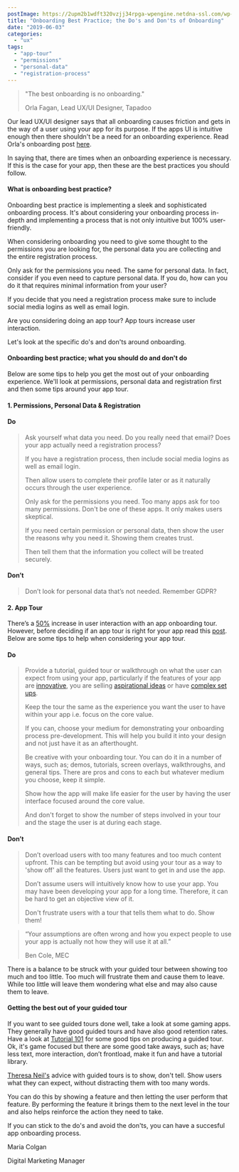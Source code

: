 ```yaml
---
postImage: https://2upm2b1wdft320vzjj34rpga-wpengine.netdna-ssl.com/wp-content/uploads/2019/04/blur-display-electronics-174938.jpg.webp
title: "Onboarding Best Practice; the Do's and Don'ts of Onboarding"
date: "2019-06-03"
categories: 
  - "ux"
tags: 
  - "app-tour"
  - "permissions"
  - "personal-data"
  - "registration-process"
---
```


> "The best onboarding is no onboarding."
> 
> Orla Fagan, Lead UX/UI Designer, Tapadoo  

Our lead UX/UI designer says that all onboarding causes friction and gets in the way of a user using your app for its purpose. If the apps UI is intuitive enough then there shouldn't be a need for an onboarding experience. Read Orla's onboarding post [here](https://tapadoo.wpengine.com/mobile-app-onboarding-patterns/).

In saying that, there are times when an onboarding experience is necessary. If this is the case for your app, then these are the best practices you should follow.

#### What is onboarding best practice?

Onboarding best practice is implementing a sleek and sophisticated onboarding process. It's about considering your onboarding process in-depth and implementing a process that is not only intuitive but 100% user-friendly.

When considering onboarding you need to give some thought to the permissions you are looking for, the personal data you are collecting and the entire registration process.

Only ask for the permissions you need. The same for personal data. In fact, consider if you even need to capture personal data. If you do, how can you do it that requires minimal information from your user?

If you decide that you need a registration process make sure to include social media logins as well as email login.

Are you considering doing an app tour? App tours increase user interaction. 

Let's look at the specific do's and don'ts around onboarding.

#### **Onboarding best** practice; what you should do and don't do

Below are some tips to help you get the most out of your onboarding experience. We'll look at permissions, personal data and registration first and then some tips around your app tour.

#### **1\. Permissions, Personal Data & Registration**

#### **Do**

> Ask yourself what data you need. Do you really need that email? Does your app actually need a registration process?
> 
> If you have a registration process, then include social media logins as well as email login.
> 
> Then allow users to complete their profile later or as it naturally occurs through the user experience.
> 
> Only ask for the permissions you need. Too many apps ask for too many permissions. Don't be one of these apps. It only makes users skeptical.
> 
> If you need certain permission or personal data, then show the user the reasons why you need it. Showing them creates trust.
> 
> Then tell them that the information you collect will be treated securely. 

#### **Don’t**

> Don’t look for personal data that’s not needed. Remember GDPR?

#### **2\. App Tour**

There’s a [50%](http://info.localytics.com/hubfs/Case_Studies/Slice_Case_Study.pdf?t=1533737347138) increase in user interaction with an app onboarding tour. However, before deciding if an app tour is right for your app read this [post](https://tapadoo.wpengine.com/mobile-app-onboarding-patterns/). Below are some tips to help when considering your app tour.

#### **Do**

> Provide a tutorial, guided tour or walkthrough on what the user can expect from using your app, particularly if the features of your app are [innovative](https://tapadoo.wpengine.com/mobile-app-onboarding-patterns/), you are selling [aspirational ideas](https://tapadoo.wpengine.com/mobile-app-onboarding-patterns/) or have [complex set ups](https://tapadoo.wpengine.com/mobile-app-onboarding-patterns/).
> 
> Keep the tour the same as the experience you want the user to have within your app i.e. focus on the core value.
> 
> If you can, choose your medium for demonstrating your onboarding process pre-development. This will help you build it into your design and not just have it as an afterthought. 
> 
> Be creative with your onboarding tour. You can do it in a number of ways, such as; demos, tutorials, screen overlays, walkthroughs, and general tips. There are pros and cons to each but whatever medium you choose, keep it simple.
> 
> Show how the app will make life easier for the user by having the user interface focused around the core value.
> 
> And don't forget to show the number of steps involved in your tour and the stage the user is at during each stage.

#### **Don’t**

> Don’t overload users with too many features and too much content upfront. This can be tempting but avoid using your tour as a way to 'show off' all the features. Users just want to get in and use the app.
> 
> Don’t assume users will intuitively know how to use your app. You may have been developing your app for a long time. Therefore, it can be hard to get an objective view of it.
> 
> Don't frustrate users with a tour that tells them what to do. Show them!

> “Your assumptions are often wrong and how you expect people to use your app is actually not how they will use it at all.”
> 
> Ben Cole, MEC

There is a balance to be struck with your guided tour between showing too much and too little. Too much will frustrate them and cause them to leave. While too little will leave them wondering what else and may also cause them to leave.

#### Getting the best out of your guided tour

If you want to see guided tours done well, take a look at some gaming apps. They generally have good guided tours and have also good retention rates. Have a look at [Tutorial 101](https://www.youtube.com/watch?v=BCPcn-Q5nKE) for some good tips on producing a guided tour. Ok, it's game focused but there are some good take aways, such as; have less text, more interaction, don’t frontload, make it fun and have a tutorial library.

[Theresa Neil's](https://www.smashingmagazine.com/2014/04/rethinking-mobile-tutorials-which-patterns-really-work/) advice with guided tours is to show, don't tell. Show users what they can expect, without distracting them with too many words. 

You can do this by showing a feature and then letting the user perform that feature. By performing the feature it brings them to the next level in the tour and also helps reinforce the action they need to take.

If you can stick to the do's and avoid the don'ts, you can have a succesful app onboarding process.

Maria Colgan

Digital Marketing Manager
